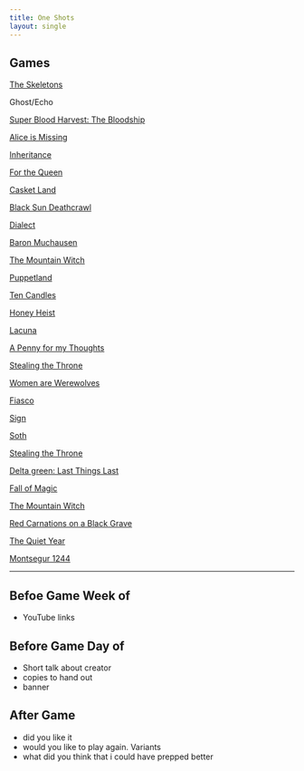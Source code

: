 ```yaml
---
title: One Shots
layout: single
---
```


## Games

[The Skeletons](./the_skeletons)

Ghost/Echo

[Super Blood Harvest: The Bloodship](./super_blood_harvest_the_bloodship)

[Alice is Missing](./alice_is_missing)

[Inheritance](./inheritance)

[For the Queen](./for_the_queen)

[Casket Land](./casket_land)

[Black Sun Deathcrawl](./black_sun_deathcrawl)

[Dialect](./dialect)

[Baron Muchausen](./baron_muchausen)

[The Mountain Witch](./the_mountain_witch)

[Puppetland](./puppetland)

[Ten Candles](./ten_candles)

[Honey Heist](./ten_candles)

[Lacuna](./lacuna)

[A Penny for my Thoughts](./a_penny_for_my_thoughts)

[Stealing the Throne](./stealing_the_throne)

[Women are Werewolves](./women_are_werewolves)

[Fiasco](./fiasco)

[Sign](./sign)

[Soth](./soth)

[Stealing the Throne](./stealing_the_throne)

[Delta green: Last Things Last](./delta_green_last_things_last)

[Fall of Magic](fall_of_magic)

[The Mountain Witch](./the_mountain_witch)

[Red Carnations on a Black Grave](./red_carnations_on_a_black_grave)

[The Quiet Year](./the_quiet_year)

[Montsegur 1244](./montsegur_1244)

---

## Befoe Game Week of 

- YouTube links

## Before Game Day of 

- Short talk about creator
- copies to hand out
- banner

## After Game 

- did you like it
- would you like to play again. Variants
- what did you think that i could have prepped better
